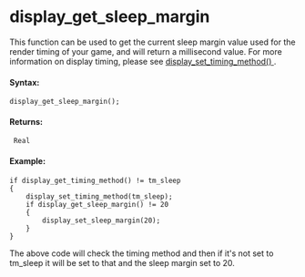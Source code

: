 # display_get_sleep_margin

This function can be used to get the current sleep margin value used for
the render timing of your game, and will return a millisecond value. For
more information on display timing, please see [
display_set_timing_method() ](display_set_timing_method) .

#### Syntax:

``` gml
display_get_sleep_margin();
```

#### Returns:

``` gml
 Real
```

#### Example:

``` gml
if display_get_timing_method() != tm_sleep
{
    display_set_timing_method(tm_sleep);
    if display_get_sleep_margin() != 20
    {
        display_set_sleep_margin(20);
    }
}
```

The above code will check the timing method and then if it's not set to
tm_sleep it will be set to that and the sleep margin set to 20.
